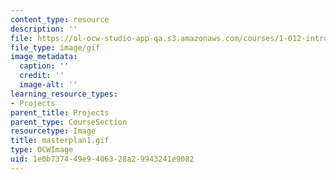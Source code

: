 ```yaml
---
content_type: resource
description: ''
file: https://ol-ocw-studio-app-qa.s3.amazonaws.com/courses/1-012-introduction-to-civil-engineering-design-spring-2002/1e0b737449e9406328a29943241e9082_masterplan1.gif
file_type: image/gif
image_metadata:
  caption: ''
  credit: ''
  image-alt: ''
learning_resource_types:
- Projects
parent_title: Projects
parent_type: CourseSection
resourcetype: Image
title: masterplan1.gif
type: OCWImage
uid: 1e0b7374-49e9-4063-28a2-9943241e9082
---
```

